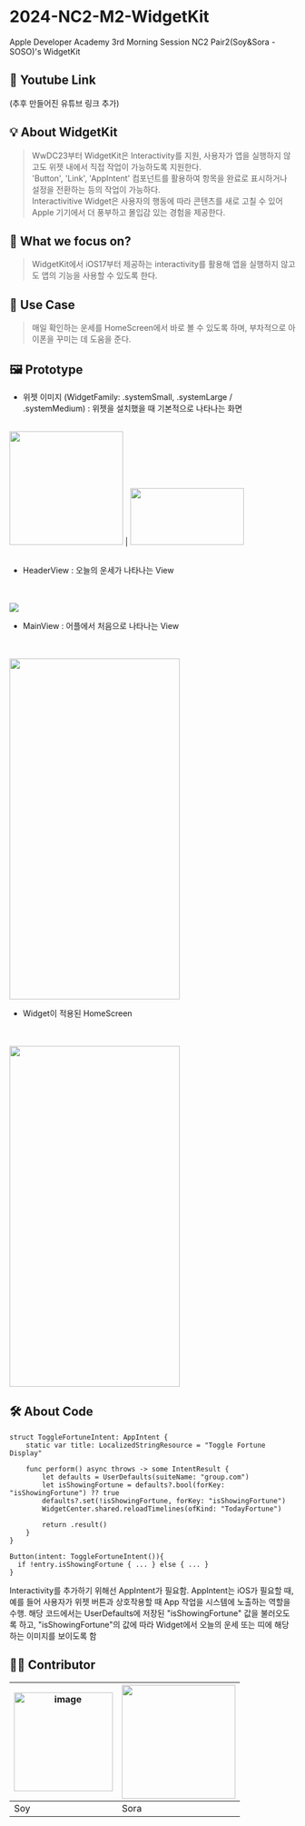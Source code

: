 # 2024-NC2-M2-WidgetKit
Apple Developer Academy 3rd Morning Session NC2 Pair2(Soy&amp;Sora - SOSO)'s WidgetKit

## 🎥 Youtube Link
(추후 만들어진 유튜브 링크 추가)

## 💡 About WidgetKit

> WwDC23부터 WidgetKit은 Interactivity를 지원, 사용자가 앱을 실행하지 않고도 위젯 내에서 직접 작업이 가능하도록 지원한다. </br> 'Button', 'Link', 'AppIntent' 컴포넌트를 활용하여 항목을 완료로 표시하거나 설정을 전환하는 등의 작업이 가능하다. </br> Interactivitive Widget은 사용자의 행동에 따라 콘텐츠를 새로 고칠 수 있어 Apple 기기에서 더 풍부하고 몰입감 있는 경험을 제공한다.

## 🎯 What we focus on?
> WidgetKit에서 iOS17부터 제공하는 interactivity를 활용해 앱을 실행하지 않고도 앱의 기능을 사용할 수 있도록 한다.

## 💼 Use Case
> 매일 확인하는 운세를 HomeScreen에서 바로 볼 수 있도록 하며, 부차적으로 아이폰을 꾸미는 데 도움을 준다.


## 🖼️ Prototype

- 위젯 이미지 (WidgetFamily: .systemSmall, .systemLarge / .systemMedium) : 위젯을 설치했을 때 기본적으로 나타나는 화면
</br>
<img src = "https://github.com/DeveloperAcademy-POSTECH/2024-NC2-M2-WidgetKit/assets/127467306/f737efc0-a842-444b-bc95-de3ba8507d08" width = "200" height = "200"> | <img src = "https://github.com/DeveloperAcademy-POSTECH/2024-NC2-M2-WidgetKit/assets/127467306/8f416b35-6795-45b1-a1d0-7a6c9d2f1a2e" width = "200" height = "100">

</br>
</br>

- HeaderView : 오늘의 운세가 나타나는 View

</br>
</br>
<img src = "https://github.com/DeveloperAcademy-POSTECH/2024-NC2-M2-WidgetKit/assets/127467306/af7e6c6d-2518-44ac-8a98-554690500c4b" >
</br>


- MainView : 어플에서 처음으로 나타나는 View
</br>
</br>
<img src = "https://github.com/DeveloperAcademy-POSTECH/2024-NC2-M2-WidgetKit/assets/127467306/10f7f0ee-139d-42c5-ac5e-f9648c9c46f4" width = "300" height = "600">
</br>


- Widget이 적용된 HomeScreen
</br>
</br>
<img src = "https://github.com/DeveloperAcademy-POSTECH/2024-NC2-M2-WidgetKit/assets/127467306/e82979e3-4a59-4b99-9615-7a2b6afde110" width = "300" height = "600">



## 🛠️ About Code
```
struct ToggleFortuneIntent: AppIntent {
    static var title: LocalizedStringResource = "Toggle Fortune Display"
    
    func perform() async throws -> some IntentResult {
        let defaults = UserDefaults(suiteName: "group.com")
        let isShowingFortune = defaults?.bool(forKey: "isShowingFortune") ?? true
        defaults?.set(!isShowingFortune, forKey: "isShowingFortune")
        WidgetCenter.shared.reloadTimelines(ofKind: "TodayFortune")
        
        return .result()
    }
}
```
```
Button(intent: ToggleFortuneIntent()){
  if !entry.isShowingFortune { ... } else { ... }
}
```
Interactivity를 추가하기 위해선 AppIntent가 필요함. 
AppIntent는 iOS가 필요할 때, 예를 들어 사용자가 위젯 버튼과 상호작용할 때 App 작업을 시스템에 노출하는 역할을 수행.
해당 코드에서는 UserDefaults에 저장된 "isShowingFortune" 값을 불러오도록 하고, "isShowingFortune"의 값에 따라 Widget에서 오늘의 운세 또는 띠에 해당하는 이미지를 보이도록 함 



## 👩‍💻 Contributor
<img width="174" alt="image" src="https://github.com/DeveloperAcademy-POSTECH/2024-NC2-M2-WidgetKit/assets/127467306/60ec9f50-f43a-434b-9c54-bf765cb546b3"> | <img src = "https://github.com/DeveloperAcademy-POSTECH/2024-NC2-M2-WidgetKit/assets/127467306/0b9a7b59-8e59-41ad-8540-4e4849f36db5" width = "200" height = "200">
--|--|
Soy|Sora
